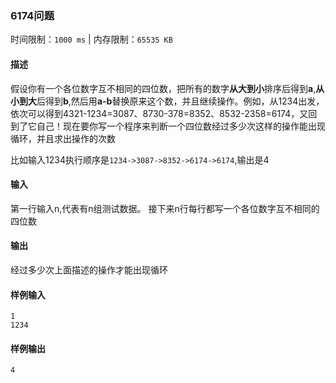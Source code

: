 ### 6174问题
时间限制：`1000 ms`  |  内存限制：`65535 KB`

#### 描述

假设你有一个各位数字互不相同的四位数，把所有的数字**从大到小**排序后得到**a**,**从小到大**后得到**b**,然后用**a-b**替换原来这个数，并且继续操作。例如，从1234出发，依次可以得到4321-1234=3087、8730-378=8352、8532-2358=6174，又回到了它自己！现在要你写一个程序来判断一个四位数经过多少次这样的操作能出现循环，并且求出操作的次数

比如输入1234执行顺序是`1234->3087->8352->6174->6174`,输出是4

#### 输入

第一行输入n,代表有n组测试数据。
接下来n行每行都写一个各位数字互不相同的四位数

#### 输出
经过多少次上面描述的操作才能出现循环

#### 样例输入
```
1
1234
```

#### 样例输出
```
4
```
